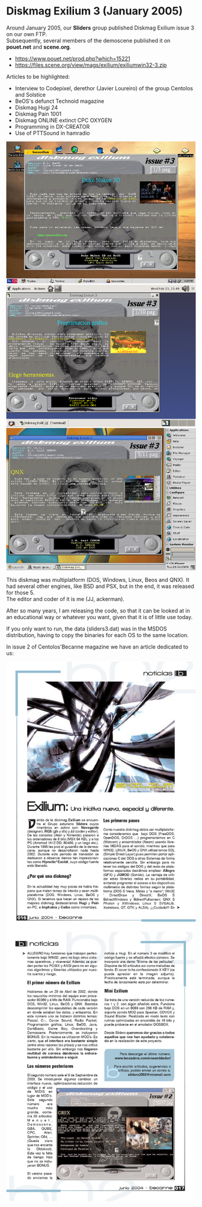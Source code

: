 # Diskmag Exilium 3 (January 2005)

Around January 2005, our <b>Sliders</b> group published Diskmag Exilium issue 3 on our own FTP.<br>
Subsequently, several members of the demoscene published it on <b>pouet.net</b> and <b>scene.org</b>.

<ul>
 <li><a href='https://www.pouet.net/prod.php?which=15221'>https://www.pouet.net/prod.php?which=15221</a></li>  
 <li><a href='https://files.scene.org/view/mags/exilium/exiliumwin32-3.zip'>https://files.scene.org/view/mags/exilium/exiliumwin32-3.zip</a></li>
</ul>  

Articles to be highlighted:
<ul>
 <li>Interview to Codepixel, derethor (Javier Loureiro) of the group Centolos and Solstice</li>
 <li>BeOS's defunct Technoid magazine</li>
 <li>Diskmag Hugi 24</li>
 <li>Diskmag Pain 1001</li>
 <li>Diskmag ONLINE extinct CPC OXYGEN</li>
 <li>Programming in DX-CREATOR</li>
 <li>Use of PTTSound in hamradio</li>
</ul>

<center><img src='preview/beos.jpg'></center>
<center><img src='preview/linux.png'></center>
<center><img src='preview/QNX.JPG'></center>

This diskmag was multiplatform (DOS, Windows, Linux, Beos and QNX). It had several other engines, like BSD and PSX, but in the end, it was released for those 5.<br>
The editor and coder of it is me (JJ, ackerman).<br>

After so many years, I am releasing the code, so that it can be looked at in an educational way or whatever you want, given that it is of little use today.<br>

If you only want to run, the data (sliders3.dat) was in the MSDOS distribution, having to copy the binaries for each OS to the same location.<br>

In issue 2 of Centolos'Becanne magazine we have an article dedicated to us:
<center><img src='preview/becanne02pag016.jpg'></center>
<center><img src='preview/becanne02pag017.jpg'></center>
